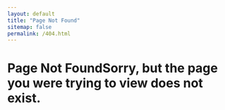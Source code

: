 ```yaml
---
layout: default
title: "Page Not Found"
sitemap: false
permalink: /404.html
---
```

<div id="low_page" class="wrap_all">
  <h1 class="page__title w_const"><span class="en">Page Not Found</span><span class="jp">Sorry, but the page you were trying to view does not exist.</span></h1>
</div>
